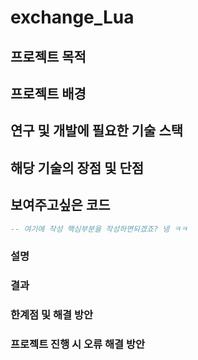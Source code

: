 # exchange_Lua

## 프로젝트 목적

## 프로젝트 배경

## 연구 및 개발에 필요한 기술 스택

## 해당 기술의 장점 및 단점

## 보여주고싶은 코드
```Lua
-- 여기에 작성 핵심부분을 작성하면되겠죠? 넹 ㅋㅋ
```

### 설명

### 결과

### 한계점 및 해결 방안

### 프로젝트 진행 시 오류 해결 방안
